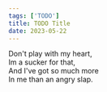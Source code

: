 ```yaml
---
tags: ['TODO']
title: TODO Title
date: 2023-05-22
---
```


Don't play with my heart,  
Im a sucker for that,  
And I've got so much more  
In me than an angry slap.  
